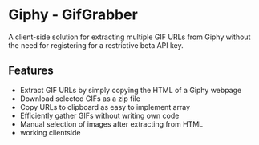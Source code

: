 # Giphy - GifGrabber

A client-side solution for extracting multiple GIF URLs from Giphy without the need for registering for a restrictive beta API key.

## Features
- Extract GIF URLs by simply copying the HTML of a Giphy webpage
- Download selected GIFs as a zip file
- Copy URLs to clipboard as easy to implement array
- Efficiently gather GIFs without writing own code
- Manual selection of images after extracting from HTML
- working clientside
